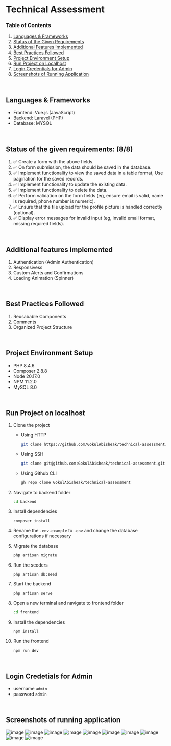 
# Technical Assessment

### Table of Contents
1. [Languages & Frameworks](#languages--frameworks)  
2. [Status of the Given Requirements](#status-of-the-given-requirements-88)  
3. [Additional Features Implemented](#additional-features-implemented)  
4. [Best Practices Followed](#best-practices-followed)  
5. [Project Environment Setup](#project-environment-setup)  
6. [Run Project on Localhost](#run-project-on-localhost)
7. [Login Credentials for Admin](#login-credentials-for-admin)
8. [Screenshots of Running Application](#screenshots-of-running-application)  

<br />

## Languages & Frameworks
- Frontend: Vue.js (JavaScript)
- Backend: Laravel (PHP)
- Database: MYSQL

<br />

## Status of the given requirements: (8/8)
1. :white_check_mark: Create a form with the above fields.
2. :white_check_mark: On form submission, the data should be saved in the database.
3. :white_check_mark: Implement functionality to view the saved data in a table format, Use pagination for the saved records.
4. :white_check_mark: Implement functionality to update the existing data.
5. :white_check_mark: Implement functionality to delete the data.
6. :white_check_mark: Perform validation on the form fields (eg, ensure email is valid, name is required, phone number is numeric).
7. :white_check_mark: Ensure that the file upload for the profile picture is handled correctly (optional).
8. :white_check_mark: Display error messages for invalid input (eg, invalid email format, missing required fields).

<br />

## Additional features implemented
1. Authentication (Admin Authentication)
2. Responsivess
3. Custom Alerts and Confirmations
4. Loading Animation (Spinner)

<br />

## Best Practices Followed
1. Reusabable Components
2. Comments
3. Organized Project Structure

<br />

## Project Environment Setup
- PHP 8.4.6
- Composer 2.8.8
- Node 20.17.0
- NPM 11.2.0
- MySQL 8.0

<br />

## Run Project on localhost
1. Clone the project
   - Using HTTP
     
     ```bash
     git clone https://github.com/GokulAbisheak/technical-assessment.git
     ```
   - Using SSH
     
     ```bash
     git clone git@github.com:GokulAbisheak/technical-assessment.git
     ```
   - Using Github CLI
     
     ```bash
     gh repo clone GokulAbisheak/technical-assessment
     ```
2. Navigate to backend folder

   ```bash
   cd backend
   ```

3. Install dependencies

   ```bash
   composer install
   ```
   

4. Rename the `.env.example` to `.env` and change the database configurations if necessary


5. Migrate the database

   ```bash
   php artisan migrate
   ```

6. Run the seeders

   ```bash
   php artisan db:seed
   ```

7. Start the backend

   ```bash
   php artisan serve
   ```

8. Open a new terminal and navigate to frontend folder

   ```bash
   cd frontend
   ```

9. Install the dependencies

   ```bash
   npm install
   ```

10. Run the frontend

    ```bash
    npm run dev
    ```
   
<br />

## Login Credetials for Admin

- username `admin`
- password `admin`

<br />

## Screenshots of running application

![image](https://github.com/user-attachments/assets/8d46392a-4357-490d-a684-1b43b122bbbc)
![image](https://github.com/user-attachments/assets/d04401af-d92e-4f94-887c-d82ed4ca435c)
![image](https://github.com/user-attachments/assets/d6777317-ab69-4f42-a800-fe9c357f01ad)
![image](https://github.com/user-attachments/assets/def91e5c-87af-4da1-8d60-2826928aba79)
![image](https://github.com/user-attachments/assets/fb8fe6fe-f40a-460d-b7d6-a165eb5c7644)
![image](https://github.com/user-attachments/assets/e7865b31-4e59-45d9-bdac-b1ea6bbe9ca1)
![image](https://github.com/user-attachments/assets/4de6bc98-4d25-402d-bd87-8d28b61a05cc)
![image](https://github.com/user-attachments/assets/891b2cda-44db-47af-ac19-28bb4f652f38)
![image](https://github.com/user-attachments/assets/c8ebedb6-16e4-4e60-8737-e939100b9254)
![image](https://github.com/user-attachments/assets/3ebaa9cb-6d38-4690-915b-21ea9b1a1140)






